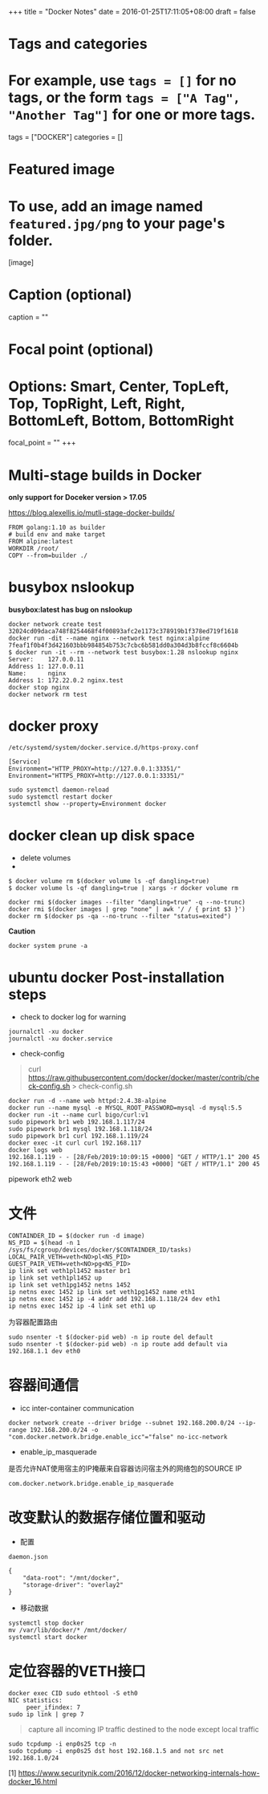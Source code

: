 +++
title = "Docker Notes"
date = 2016-01-25T17:11:05+08:00
draft = false

# Tags and categories
# For example, use `tags = []` for no tags, or the form `tags = ["A Tag", "Another Tag"]` for one or more tags.
tags = ["DOCKER"]
categories = []

# Featured image
# To use, add an image named `featured.jpg/png` to your page's folder. 
[image]
  # Caption (optional)
  caption = ""

  # Focal point (optional)
  # Options: Smart, Center, TopLeft, Top, TopRight, Left, Right, BottomLeft, Bottom, BottomRight
  focal_point = ""
+++

# Multi-stage builds in Docker

**only support for Doceker version > 17.05**

https://blog.alexellis.io/mutli-stage-docker-builds/


```
FROM golang:1.10 as builder
# build env and make target
FROM alpine:latest
WORKDIR /root/
COPY --from=builder ./
```

# busybox nslookup

**busybox:latest has bug on nslookup**

```
docker network create test
32024cd09daca748f8254468f4f00893afc2e1173c378919b1f378ed719f1618
docker run -dit --name nginx --network test nginx:alpine
7feaf1f0b4f3d421603bbb984854b753c7cbc6b581dd0a304d3b8fccf8c6604b
$ docker run -it --rm --network test busybox:1.28 nslookup nginx
Server:    127.0.0.11
Address 1: 127.0.0.11
Name:      nginx
Address 1: 172.22.0.2 nginx.test
docker stop nginx
docker network rm test
```


# docker proxy

`/etc/systemd/system/docker.service.d/https-proxy.conf`

```
[Service]
Environment="HTTP_PROXY=http://127.0.0.1:33351/"
Environment="HTTPS_PROXY=http://127.0.0.1:33351/"
```

```
sudo systemctl daemon-reload
sudo systemctl restart docker
systemctl show --property=Environment docker
```

# docker clean up disk space

- delete volumes
- 
```
$ docker volume rm $(docker volume ls -qf dangling=true)
$ docker volume ls -qf dangling=true | xargs -r docker volume rm
```

```
docker rmi $(docker images --filter "dangling=true" -q --no-trunc)
docker rmi $(docker images | grep "none" | awk '/ / { print $3 }')
docker rm $(docker ps -qa --no-trunc --filter "status=exited")
```

**Caution**
```
docker system prune -a
```

# ubuntu docker Post-installation steps

- check to docker log for warning

```
journalctl -xu docker
journalctl -xu docker.service
```
- check-config

>curl https://raw.githubusercontent.com/docker/docker/master/contrib/check-config.sh > check-config.sh



```
docker run -d --name web httpd:2.4.38-alpine
docker run --name mysql -e MYSQL_ROOT_PASSWORD=mysql -d mysql:5.5
docker run -it --name curl bigo/curl:v1
sudo pipework br1 web 192.168.1.117/24
sudo pipework br1 mysql 192.168.1.118/24
sudo pipework br1 curl 192.168.1.119/24
docker exec -it curl curl 192.168.117
docker logs web
192.168.1.119 - - [28/Feb/2019:10:09:15 +0000] "GET / HTTP/1.1" 200 45
192.168.1.119 - - [28/Feb/2019:10:15:43 +0000] "GET / HTTP/1.1" 200 45

```


pipework eth2 web

# 文件

```
CONTAINDER_ID = $(docker run -d image)
NS_PID = $(head -n 1 /sys/fs/cgroup/devices/docker/$CONTAINDER_ID/tasks)
LOCAL_PAIR_VETH=veth<NO>pl<NS_PID>
GUEST_PAIR_VETH=veth<NO>pg<NS_PID>
ip link set veth1pl1452 master br1
ip link set veth1pl1452 up
ip link set veth1pg1452 netns 1452
ip netns exec 1452 ip link set veth1pg1452 name eth1
ip netns exec 1452 ip -4 addr add 192.168.1.118/24 dev eth1
ip netns exec 1452 ip -4 link set eth1 up
```


为容器配置路由

```
sudo nsenter -t $(docker-pid web) -n ip route del default
sudo nsenter -t $(docker-pid web) -n ip route add default via 192.168.1.1 dev eth0
```

# 容器间通信

- icc 
inter-container communication

```
docker network create --driver bridge --subnet 192.168.200.0/24 --ip-range 192.168.200.0/24 -o "com.docker.network.bridge.enable_icc"="false" no-icc-network
```

- enable_ip_masquerade

是否允许NAT使用宿主的IP掩蔽来自容器访问宿主外的网络包的SOURCE IP  
```
com.docker.network.bridge.enable_ip_masquerade
```

# 改变默认的数据存储位置和驱动

- 配置

`daemon.json`

```
{
    "data-root": "/mnt/docker",
    "storage-driver": "overlay2"
}
```

- 移动数据

```
systemctl stop docker
mv /var/lib/docker/* /mnt/docker/
systemctl start docker
```

# 定位容器的VETH接口

```
docker exec CID sudo ethtool -S eth0
NIC statistics:
     peer_ifindex: 7
sudo ip link | grep 7
```


>capture all incoming IP traffic destined to the node 
except local traffic

```
sudo tcpdump -i enp0s25 tcp -n
sudo tcpdump -i enp0s25 dst host 192.168.1.5 and not src net 192.168.1.0/24
```


[1] https://www.securitynik.com/2016/12/docker-networking-internals-how-docker_16.html